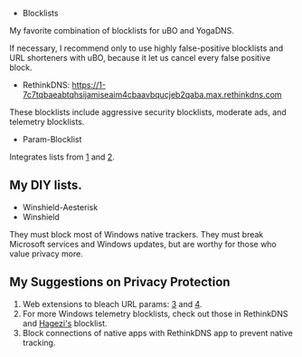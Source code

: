 * Blocklists

My favorite combination of blocklists for uBO and YogaDNS.

If necessary, I recommend only to use highly false-positive blocklists and URL shorteners with uBO, because it let us cancel every false positive block.

* RethinkDNS: https://1-7c7tqbaeabtqhsijamiseaim4cbaavbqucjeb2qaba.max.rethinkdns.com

These blocklists include aggressive security blocklists, moderate ads, and telemetry blocklists.

* Param-Blocklist

Integrates lists from [1](https://github.com/kong0107/search-params-remover) and [2](https://github.com/mpchadwick/tracking-query-params-registry).

## My DIY lists.
* Winshield-Aesterisk
* Winshield

They must block most of Windows native trackers. They must break Microsoft services and Windows updates, but are worthy for those who value privacy more.


## My Suggestions on Privacy Protection
1. Web extensions to bleach URL params: [3](https://chromewebstore.google.com/detail/clearurls/lckanjgmijmafbedllaakclkaicjfmnk) and [4](https://chromewebstore.google.com/detail/search-params-remover/gfmcbkcihnobpalkdakmmecajahgnnol).
2. For more Windows telemetry blocklists, check out those in RethinkDNS and [Hagezi's](https://raw.githubusercontent.com/hagezi/dns-blocklists/main/domains/native.winoffice.txt) blocklist.
3. Block connections of native apps with RethinkDNS app to prevent native tracking.
